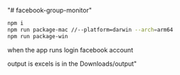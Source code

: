 "# facebook-group-monitor" 
```bash
npm i 
npm run package-mac //--platform=darwin --arch=arm64
npm run package-win
```


when the app runs login facebook account 

output is excels is in the Downloads/output"